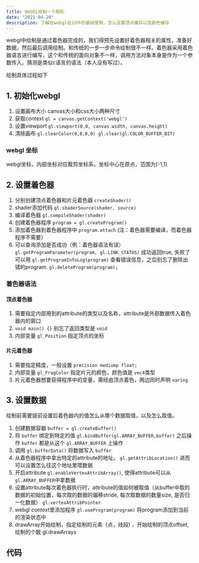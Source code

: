```yaml
---
title: WebGL绘制一个矩形
date: "2021-04-20"
description: 了解在webgl在2d中的基础使用，怎么设置顶点缓存以及颜色缓存
---
```

webgl中绘制是通过着色器完成的，我们得预先设置好着色器相关的属性，准备好数据，然后最后调用绘制。和传统的一步一步命令绘制很不一样。着色器采用着色器语言进行编写，这个和传统的面向对象不一样，调用方法对象本身是作为一个参数传入。猜测是类似`C`语言的语法（本人没有写过）。

绘制具体过程如下

## 1. 初始化webgl

1. 设置画布大小 canvas大小和css大小两种尺寸
2. 获取context  `gl = canvas.getContext('webgl')`
3. 设置viewport  `gl.viewport(0,0, canvas.width, canvas.height)`
4. 清除画布 `gl.clearColor(0,0,0,0) gl.clear(gl.COLOR_BUFFER_BIT)`

### webgl 坐标

webgl坐标，内部坐标对应裁剪坐标系，坐标中心在原点，范围为[-1,1]

## 2. 设置着色器

1. 分别创建顶点着色器和片元着色器 `createShader()`
2. shader添加代码 `gl.shaderSource(shader, source)`
3. 编译着色器 `gl.compileShader(shader)`
4. 创建着色器程序 `program = gl.createProgram()`
5. 添加着色器到着色器程序中 `program.attach` (注：着色器需要编译，而着色器程序不需要）
6. 可以查询添加是否成功（例：着色器语法有误） `gl.getProgramParameter(program, gl.LINK_STATUS)` 成功返回true, 失败了可以用 `gl.getProgramInfoLog(program)` 查看错误信息，之后别忘了删除出错的program. `gl.deleteProgram(program);`

### 着色器语法

#### 顶点着色器
1. 需要指定内部用到的attribute的类型以及名称，attribute是外部数据传入着色器内的窗口
2. `void main() {}` 别忘了返回类型是 `void` 
3. 内部变量 `gl_Position` 指定顶点的坐标

#### 片元着色器
1. 需要指定精度，一般设置 `precision mediump float;`
2. 内部变量 `gl_FragColor` 指定片元的颜色，颜色值是 `vec4`类型
3. 片元着色器想要获得程序中的变量，需经由顶点着色，两边同时声明 `varing`

## 3. 设置数据

绘制前需要提前设置后着色器内的值怎么从哪个数据取值，以及怎么取值。

1. 创建数据容器 `buffer = gl.createBuffer()`
2. 将 `buffer` 绑定到特定的值  `gl.bindBuffer(gl.ARRAY_BUFFER,buffer)` 之后操作 `buffer` 都是从这个 `gl.ARRAY_BUFFER` 上操作
3. 调用 `gl.bufferData()` 将数据写入 `buffer` 
4. 从着色器程序中拿出特定的attribute的地址。 `gl.getAttribLocation()` 进而可以设置怎么往这个地址里喂数据
5. 开启attribute `gl.enableVertexAttribArray()`, 使得attribute可以从 `gl.ARRAY_BUFFER`中拿数据
6. 设置attribute每次着色器执行时，attribute的值如何被取值（从buffer中取的数据的初始位置，每次取的数据的偏移stride, 每次取数据的数量size, 是否归一化数据） `gl.vertexAttribPointer`
7. webgl context里添加程序 `gl.useProgram(program)` 将program添加到当前的渲染状态中
8. drawArray开始绘制，指定绘制的元素（点，线段) ，开始绘制的顶点offset, 绘制的个数 gl.drawArrays

## 代码